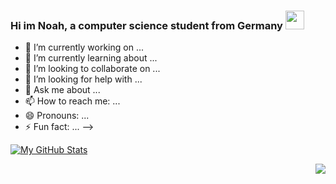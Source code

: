 ### Hi im Noah, a computer science student from Germany <img src="https://raw.githubusercontent.com/MartinHeinz/MartinHeinz/master/wave.gif" width="30px">


- 🔭 I’m currently working on ...
- 🌱 I’m currently learning about ...
- 👯 I’m looking to collaborate on ...
- 🤔 I’m looking for help with ...
- 💬 Ask me about ...
- 📫 How to reach me: ...
- 😄 Pronouns: ...
- ⚡ Fun fact: ...
-->

 [![My GitHub Stats](https://github-readme-stats.vercel.app/api/?username=noahfarr&count_private=true&theme=tokyonight&showicons=true)]()
 <div style="text-align:right"><img src="https://github-readme-stats.vercel.app/api/top-langs/?username=noahfarr&langs_count=5&theme=tokyonight" /></div>



